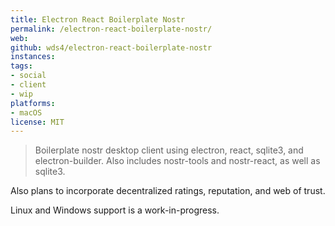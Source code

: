 ```yaml
---
title: Electron React Boilerplate Nostr
permalink: /electron-react-boilerplate-nostr/
web: 
github: wds4/electron-react-boilerplate-nostr
instances:
tags:
- social
- client
- wip
platforms:
- macOS
license: MIT
---
```


> Boilerplate nostr desktop client using electron, react, sqlite3, and electron-builder. Also includes nostr-tools and nostr-react, as well as sqlite3. 

Also plans to incorporate decentralized ratings, reputation, and web of trust.

Linux and Windows support is a work-in-progress.

